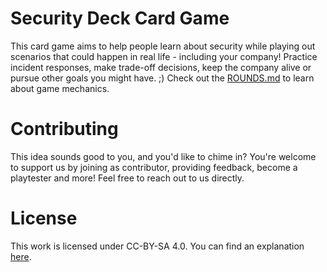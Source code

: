 # Security Deck Card Game
This card game aims to help people learn about security while playing out scenarios that could happen in real life - including your company! Practice incident responses, make trade-off decisions, keep the company alive or pursue other goals you might have. ;) Check out the [ROUNDS.md](ROUNDS.md) to learn about game mechanics.

# Contributing
This idea sounds good to you, and you'd like to chime in? You're welcome to support us by joining as contributor, providing feedback, become a playtester and more! Feel free to reach out to us directly.

# License

This work is licensed under CC-BY-SA 4.0. You can find an explanation [here](https://creativecommons.org/licenses/by-sa/4.0/deed.en).
